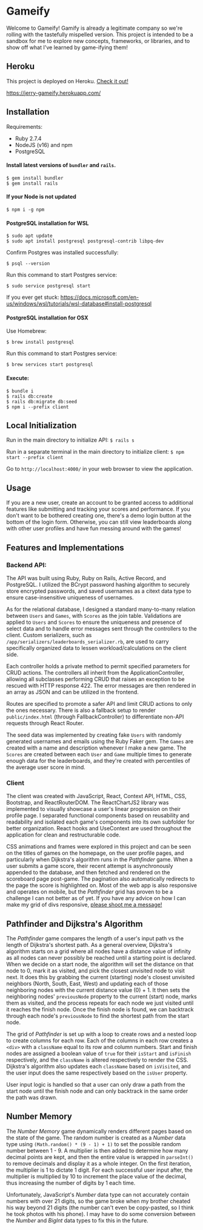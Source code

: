 # Gameify
Welcome to Gameify! Gamify is already a legitimate company so we're rolling with the tastefully mispelled version. This project is intended to be a sandbox for me to explore new concepts, frameworks, or libraries, and to show off what I've learned by game-ifying them!

## Heroku
This project is deployed on Heroku. [Check it out!](https://jerry-gameify.herokuapp.com/)

https://jerry-gameify.herokuapp.com/

## Installation

Requirements:
- Ruby 2.7.4
- NodeJS (v16) and npm
- PostgreSQL

#### Install latest versions of `bundler` and `rails`.

```
$ gem install bundler
$ gem install rails
```

#### If your Node is not updated

```
$ npm i -g npm
```

#### PostgreSQL installation for WSL

```
$ sudo apt update
$ sudo apt install postgresql postgresql-contrib libpq-dev
```

Confirm Postgres was installed successfully:
```
$ psql --version
```

Run this command to start Postgres service:
```
$ sudo service postgresql start
```

If you ever get stuck: https://docs.microsoft.com/en-us/windows/wsl/tutorials/wsl-database#install-postgresql

#### PostgreSQL installation for OSX

Use Homebrew:
```
$ brew install postgresql
```

Run this command to start Postgres service:
```
$ brew services start postgresql
```

#### Execute:
```
$ bundle i
$ rails db:create
$ rails db:migrate db:seed
$ npm i --prefix client
```

## Local Initialization
Run in the main directory to initialize API: `$ rails s`

Run in a separate terminal in the main directory to initialize client: `$ npm start --prefix client`

Go to `http://localhost:4000/` in your web browser to view the application.

## Usage
If you are a new user, create an account to be granted access to additional features like submitting and tracking your scores and performance. If you don't want to be bothered creating one, there's a demo login button at the bottom of the login form. Otherwise, you can still view leaderboards along with other user profiles and have fun messing around with the games!

## Features and Implementations
### Backend API:
The API was built using Ruby, Ruby on Rails, Active Record, and PostgreSQL. I utilized the BCrypt password hashing algorithm to securely store encrypted passwords, and saved usernames as a citext data type to ensure case-insensitive uniqueness of usernames.

As for the relational database, I designed a standard many-to-many relation between `Users` and `Games`, with `Scores` as the join table. Validations are applied to `Users` and `Scores` to ensure the uniqueness and presence of select data and to handle error messages sent through the controllers to the client. Custom serializers, such as `/app/serializers/leaderboards_serializer.rb`, are used to carry specifically organized data to lessen workload/calculations on the client side.

Each controller holds a private method to permit specified parameters for CRUD actions. The controllers all inherit from the ApplicationController, allowing all subclasses performing CRUD that raises an exception to be rescued with HTTP response 422. The error messages are then rendered in an array as JSON and can be utilized in the frontend.

Routes are specified to promote a safer API and limit CRUD actions to only the ones necessary. There is also a fallback setup to render `public/index.html` (through FallbackController) to differentiate non-API requests through React Router.

The seed data was implemented by creating fake `Users` with randomly generated usernames and emails using the Ruby Faker gem. The `Games` are created with a name and description whenever I make a new game. The `Scores` are created between each `User` and `Game` multiple times to generate enough data for the leaderboards, and they're created with percentiles of the average user score in mind.

### Client
The client was created with JavaScript, React, Context API, HTML, CSS, Bootstrap, and ReactRouterDOM. The ReactChartJS2 library was implemented to visually showcase a user's linear progression on their profile page. I separated functional components based on reusability and readability and isolated each game's components into its own subfolder for better organization. React hooks and UseContext are used throughout the application for clean and restructurable code.

CSS animations and frames were explored in this project and can be seen on the titles of games on the homepage, on the user profile pages, and particularly when Dijkstra's algorithm runs in the *Pathfinder* game. When a user submits a game score, their recent attempt is asynchronously appended to the database, and then fetched and rendered on the scoreboard page post-game. The pagination also automatically redirects to the page the score is highlighted on. Most of the web app is also responsive and operates on mobile, but the *Pathfinder* grid has proven to be a challenge I can not better as of yet. If you have any advice on how I can make my grid of divs responsive, [please shoot me a message!](https://www.linkedin.com/in/jerry-tong/)

## Pathfinder and Dijkstra's Algorithm
The *Pathfinder* game compares the length of a user's input path vs the length of Dijkstra's shortest path. As a general overview, Dijkstra's algorithm starts on a grid where all nodes have a distance value of infinity as all nodes can never possibly be reached until a starting point is declared. When we decide on a start node, the algorithm will set the distance on that node to 0, mark it as visited, and pick the closest unvisited node to visit next. It does this by grabbing the current (starting) node's closest unvisited neighbors (North, South, East, West) and updating each of those neighboring nodes with the current distance value (0) + 1. It then sets the neighboring nodes' `previousNode` property to the current (start) node, marks them as visited, and the process repeats for each node we just visited until it reaches the finish node. Once the finish node is found, we can backtrack through each node's `previousNode` to find the shortest path from the start node.

The grid of *Pathfinder* is set up with a loop to create rows and a nested loop to create columns for each row. Each of the columns in each row creates a `<div>` with a `className` equal to its row and column numbers. Start and finish nodes are assigned a boolean value of `true` for their `isStart` and `isFinish` respectively, and the `className` is altered respectively to render the CSS. Dijkstra's algorithm also updates each `className` based on `isVisited`, and the user input does the same respectively based on the `isUser` property.

User input logic is handled so that a user can only draw a path from the start node until the finish node and can only backtrack in the same order the path was drawn.

## Number Memory
The *Number Memory* game dynamically renders different pages based on the state of the game. The random number is created as a *Number* data type using `(Math.random() * (9 - 1) + 1)` to set the possible random number between 1 - 9. A multiplier is then added to determine how many decimal points are kept, and then the entire value is wrapped in `parseInt()` to remove decimals and display it as a whole integer. On the first iteration, the multiplier is 1 to dictate 1 digit. For each successful user input after, the multiplier is multiplied by 10 to increment the place value of the decimal, thus increasing the number of digits by 1 each time.

Unfortunately, JavaScript's *Number* data type can not accurately contain numbers with over 21 digits, so the game broke when my brother cheated his way beyond 21 digits (the number can't even be copy-pasted, so I think he took photos with his phone). I may have to do some conversion between the *Number* and *BigInt* data types to fix this in the future.
